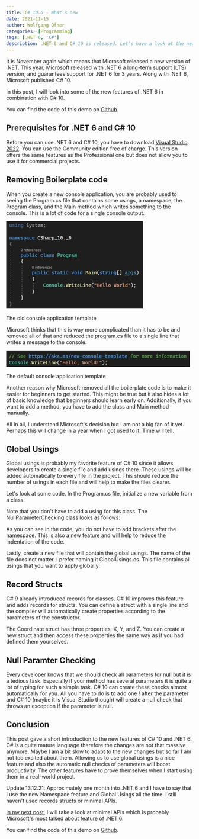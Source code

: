 ```yaml
---
title: C# 10.0 - What's new
date: 2021-11-15
author: Wolfgang Ofner
categories: [Programming]
tags: [.NET 6, 'C#']
description: .NET 6 and C# 10 is released. Let's have a look at the new features and how they can make the life of developers easier.
---
```


It is November again which means that Microsoft released a new version of .NET. This year, Microsoft released with .NET 6 a long-term support (LTS) version, and guarantees support for .NET 6 for 3 years. Along with .NET 6, Microsoft published C# 10.

In this post, I will look into some of the new features of .NET 6 in combination with C# 10.

You can find the code of this demo on <a href="https://github.com/WolfgangOfner/CSharp-10.0" target="_blank" rel="noopener noreferrer">Github</a>.

## Prerequisites for .NET 6 and C# 10

Before you can use .NET 6 and C# 10, you have to download <a href="https://visualstudio.microsoft.com/downloads/" target="_blank" rel="noopener noreferrer">Visual Studio 2022</a>. You can use the Community edition free of charge. This version offers the same features as the Professional one but does not allow you to use it for commercial projects.

## Removing Boilerplate code

When you create a new console application, you are probably used to seeing the Program.cs file that contains some usings, a namespace, the Program class, and the Main method which writes something to the console. This is a lot of code for a single console output. 

<div class="col-12 col-sm-10 aligncenter">
  <a href="/assets/img/posts/2021/11/The-old-console-application-template.jpg"><img loading="lazy" src="/assets/img/posts/2021/11/The-old-console-application-template.jpg" alt="The old console application template" /></a>
  
  <p>
   The old console application template
  </p>
</div>

Microsoft thinks that this is way more complicated than it has to be and removed all of that and reduced the program.cs file to a single line that writes a message to the console.

<div class="col-12 col-sm-10 aligncenter">
  <a href="/assets/img/posts/2021/11/The-default-console-application-template.jpg"><img loading="lazy" src="/assets/img/posts/2021/11/The-default-console-application-template.jpg" alt="The default console application template" /></a>
  
  <p>
   The default console application template
  </p>
</div>

Another reason why Microsoft removed all the boilerplate code is to make it easier for beginners to get started. This might be true but it also hides a lot of basic knowledge that beginners should learn early on. Additionally, if you want to add a method, you have to add the class and Main method manually. 

All in all, I understand Microsoft's decision but I am not a big fan of it yet. Perhaps this will change in a year when I got used to it. Time will tell.

## Global Usings

Global usings is probably my favorite feature of C# 10 since it allows developers to create a single file and add usings there. These usings will be added automatically to every file in the project. This should reduce the number of usings in each file and will help to make the files clearer.

Let's look at some code. In the Program.cs file, initialize a new variable from a class.

<script src="https://gist.github.com/WolfgangOfner/49706d00e6fb9ee14c4f40803d799eaa.js"></script>

Note that you don't have to add a using for this class. The NullParameterChecking class looks as follows:

<script src="https://gist.github.com/WolfgangOfner/9325762261a9576c3e8ad40f01d2c0c0.js"></script>

As you can see in the code, you do not have to add brackets after the namespace. This is also a new feature and will help to reduce the indentation of the code.

Lastly, create a new file that will contain the global usings. The name of the file does not matter. I prefer naming it GlobalUsings.cs. This file contains all usings that you want to apply globally:

<script src="https://gist.github.com/WolfgangOfner/f4f987401699825275c2628bb7d38154.js"></script>

## Record Structs

C# 9 already introduced records for classes. C# 10 improves this feature and adds records for structs. You can define a struct with a single line and the compiler will automatically create properties according to the parameters of the constructor.

<script src="https://gist.github.com/WolfgangOfner/7629b8d46802b3591c337a5b91eb6e29.js"></script>

The Coordinate struct has three properties, X, Y, and Z. You can create a new struct and then access these properties the same way as if you had defined them yourselves.

<script src="https://gist.github.com/WolfgangOfner/19f07e7d8daa56cadfd5080d0585c175.js"></script>

## Null Paramter Checking

Every developer knows that we should check all parameters for null but it is a tedious task. Especially if your method has several parameters it is quite a lot of typing for such a simple task. C# 10 can create these checks almost automatically for you. All you have to do is to add one ! after the parameter and C# 10 (maybe it is Visual Studio though) will create a null check that throws an exception if the parameter is null.

<script src="https://gist.github.com/WolfgangOfner/cec0e8146a059808456becf5018804e7.js"></script>

## Conclusion

This post gave a short introduction to the new features of C# 10 and .NET 6. C# is a quite mature language therefore the changes are not that massive anymore. Maybe I am a bit slow to adapt to the new changes but so far I am not too excited about them. Allowing us to use global usings is a nice feature and also the automatic null checks of parameters will boost productivity. The other features have to prove themselves when I start using them in a real-world project. 

Update 13.12.21: Approximately one month into .NET 6 and I have to say that I use the new Namespace feature and Global Usings all the time. I still haven't used records structs or minimal APIs.

[In my next post](/net-6-minimal-apis-getting-started), I will take a look at minimal APIs which is probably Microsoft's most talked about feature of .NET 6. 

You can find the code of this demo on <a href="https://github.com/WolfgangOfner/CSharp-10.0" target="_blank" rel="noopener noreferrer">Github</a>.